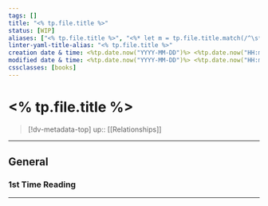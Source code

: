 ```yaml
---
tags: []
title: "<% tp.file.title %>"
status: [WIP]
aliases: ["<% tp.file.title %>", "<%* let m = tp.file.title.match(/^\s*(.*?)\s*-\s*(.+)/); if(m) tR += m[1].trim(); %>"]
linter-yaml-title-alias: "<% tp.file.title %>"
creation date & time: <%tp.date.now("YYYY-MM-DD")%> <%tp.date.now("HH:mm")%>
modified date & time: <%tp.date.now("YYYY-MM-DD")%> <%tp.date.now("HH:mm")%>
cssclasses: [books]
---
```


# <% tp.file.title %>

> [!dv-metadata-top]
> up:: [[Relationships]]

- - -

## General

### 1st Time Reading


- - -